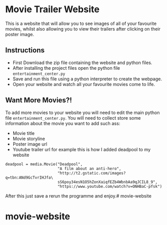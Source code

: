 # Movie Trailer Website
This is a website that will allow you to see images of all of your favourite movies, whilst also allowing you to view their trailers after clicking on their poster image.

## Instructions
* First Download the zip file containing the website and python files.
* After installing the project files open the python file `entertainment_center.py`
* Save and run this file using a python interpreter to create the webpage.
* Open your website and watch all your favourite movies come to life.
## Want More Movies?!
To add more movies to your website you will need to edit the main python file `entertainment_center.py`. 
You will need to collect store some information about the movie you want to add such ass:
* Movie title
* Movie storyline
* Poster image url 
* Youtube trailer url
for example this is how I added deadpool to my website
```
deadpool = media.Movie("Deadpool",
                       "A film about an anti-hero",
                       "http://t2.gstatic.com/images?q=tbn:ANd9GcTvrIHJfa\
                       sS6poy34esN1O5hZonXaiqfEZb4WbnbAa9qJCIL8_9",
                       "https://www.youtube.com/watch?v=ONHBaC-pfsk")
```
After this just save a rerun the programme and enjoy.# movie-website
# movie-website
